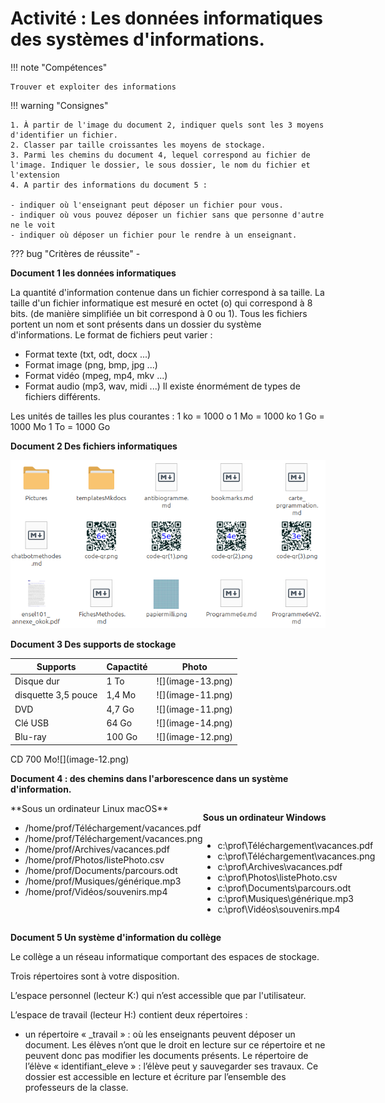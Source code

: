 # Activité : Les données informatiques des systèmes d'informations. 



!!! note "Compétences"

    Trouver et exploiter des informations 

!!! warning "Consignes"

    1. À partir de l'image du document 2, indiquer quels sont les 3 moyens d'identifier un fichier.
    2. Classer par taille croissantes les moyens de stockage.
    3. Parmi les chemins du document 4, lequel correspond au fichier de l'image. Indiquer le dossier, le sous dossier, le nom du fichier et l'extension
    4. A partir des informations du document 5 :
    
    - indiquer où l'enseignant peut déposer un fichier pour vous.
    - indiquer où vous pouvez déposer un fichier sans que personne d'autre ne le voit
    - indiquer où déposer un fichier pour le rendre à un enseignant.
    
??? bug "Critères de réussite"
    - 



<div markdown style="break-inside: avoid;">

**Document 1 les données informatiques**

La quantité d'information contenue dans un fichier correspond à sa taille.
La taille d'un fichier informatique est mesuré en octet (o) qui correspond à 8 bits. (de manière simplifiée un bit correspond à 0 ou 1).
Tous les fichiers portent un nom et sont présents dans un dossier du système d'informations.
Le format de fichiers peut varier :
- Format texte (txt, odt, docx ...)
- Format image (png, bmp, jpg ...)
- Format vidéo (mpeg, mp4, mkv ...)
- Format audio (mp3, wav, midi ...)
Il existe énormément de types de fichiers différents.

Les unités de tailles les plus courantes :
1 ko = 1000 o
1 Mo = 1000 ko
1 Go = 1000 Mo
1 To = 1000 Go


</div>

<div markdown style="break-inside: avoid;">

**Document 2 Des fichiers informatiques**

![](image.png)

</div>





<div markdown style="page-break-after: always;">


**Document 3 Des supports de stockage**

<table markdown><thead><tr><th>Supports</th><th>Capactité</th><th>Photo</th></tr></thead>
<tbody markdown>
<tr markdown><td>Disque dur </td><td>1 To</td><td markdown>![](image-13.png)</td></tr>
<tr markdown><td>disquette 3,5 pouce </td><td>1,4 Mo</td><td markdown>![](image-11.png)</td></tr>
<tr markdown><td>DVD</td><td>4,7 Go</td><td markdown>![](image-11.png)</td></tr>
<tr markdown><td>Clé USB </td><td>64 Go</td><td markdown>![](image-14.png)</td></tr>
<tr markdown><td>Blu-ray </td><td>100 Go</td><td markdown>![](image-12.png)</td></tr></tbody></table>
<tr markdown><td>CD </td><td>700 Mo</td><td markdown>![](image-12.png)</td></tr>
</div>


**Document 4 : des chemins dans l'arborescence dans un système d'information.**
<div markdown style="display: flex; flex-direction: row">

<div markdown style="display: flex; flex-direction: column">
**Sous un ordinateur Linux macOS**

- /home/prof/Téléchargement/vacances.pdf
- /home/prof/Téléchargement/vacances.png
- /home/prof/Archives/vacances.pdf
- /home/prof/Photos/listePhoto.csv
- /home/prof/Documents/parcours.odt
- /home/prof/Musiques/générique.mp3
- /home/prof/Vidéos/souvenirs.mp4

</div>
<div markdown style="display: flex; flex-direction: column">

**Sous un ordinateur Windows**

- c:\prof\Téléchargement\vacances.pdf
- c:\prof\Téléchargement\vacances.png
- c:\prof\Archives\vacances.pdf
- c:\prof\Photos\listePhoto.csv
- c:\prof\Documents\parcours.odt
- c:\prof\Musiques\générique.mp3
- c:\prof\Vidéos\souvenirs.mp4

</div></div>

**Document 5 Un système d'information du collège**

Le collège a un réseau informatique comportant des espaces de stockage.

Trois répertoires sont à votre disposition.

L’espace personnel (lecteur K:) qui n’est accessible que par l'utilisateur.

L’espace de travail (lecteur H:) contient deux répertoires :
- un répertoire « _travail » : où les enseignants peuvent déposer un document. Les élèves n’ont que le droit en lecture sur ce répertoire et ne peuvent donc pas modifier les documents présents.
Le répertoire de l’élève « identifiant_eleve » : l’élève peut y sauvegarder ses travaux. Ce dossier est accessible en lecture et écriture par l’ensemble des professeurs de la classe. 
